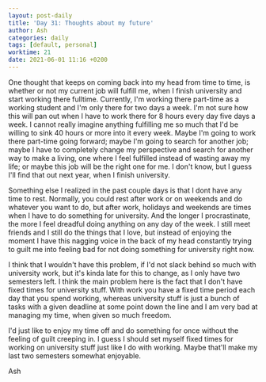 ```yaml
---
layout: post-daily
title: 'Day 31: Thoughts about my future'
author: Ash
categories: daily
tags: [default, personal]
worktime: 21
date: 2021-06-01 11:16 +0200
---
```

One thought that keeps on coming back into my head from time to time, is whether or not my current job will fulfill me, when I finish university and start working there fulltime. Currently, I'm working there part-time as a working student and I'm only there for two days a week. I'm not sure how this will pan out when I have to work there for 8 hours every day five days a week. I cannot really imagine anything fulfilling me so much that I'd be willing to sink 40 hours or more into it every week. Maybe I'm going to work there part-time going forward; maybe I'm going to search for another job; maybe I have to completely change my perspective and search for another way to make a living, one where I feel fulfilled instead of wasting away my life; or maybe this job will be the right one for me. I don't know, but I guess I'll find that out next year, when I finish university.

Something else I realized in the past couple days is that I dont have any time to rest. Normally, you could rest after work or on weekends and do whatever you want to do, but after work, holidays and weekends are times when I have to do something for university. And the longer I procrastinate, the more I feel dreadful doing anything on any day of the week. I still meet friends and I still do the things that I love, but instead of enjoying the moment I have this nagging voice in the back of my head constantly trying to guilt me into feeling bad for not doing something for university right now. 

I think that I wouldn't have this problem, if I'd not slack behind so much with university work, but it's kinda late for this to change, as I only have two semesters left. I think the main problem here is the fact that I don't have fixed times for university stuff. With work you have a fixed time period each day that you spend working, whereas university stuff is just a bunch of tasks with a given deadline at some point down the line and I am very bad at managing my time, when given so much freedom. 

I'd just like to enjoy my time off and do something for once without the feeling of guilt creeping in. I guess I should set myself fixed times for working on university stuff just like I do with working. Maybe that'll make my last two semesters somewhat enjoyable.

Ash
